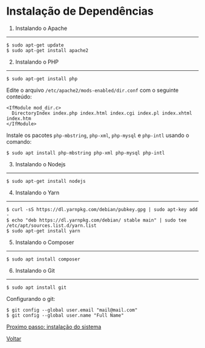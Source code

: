 Instalação de Dependências
==========================

1. Instalando o Apache
----------------------

```
$ sudo apt-get update
$ sudo apt-get install apache2
```


2. Instalando o PHP
----------------------

```
$ sudo apt-get install php
```

Edite o arquivo `/etc/apache2/mods-enabled/dir.conf` com o seguinte conteúdo:
```
<IfModule mod_dir.c>
  DirectoryIndex index.php index.html index.cgi index.pl index.xhtml index.htm
</IfModule>
```

Instale os pacotes `php-mbstring`, `php-xml`, `php-mysql` e `php-intl` usando o comando:
```
$ sudo apt install php-mbstring php-xml php-mysql php-intl
```


3. Instalando o Nodejs
----------------------

```
$ sudo apt-get install nodejs
```


4. Instalando o Yarn
--------------------

```
$ curl -sS https://dl.yarnpkg.com/debian/pubkey.gpg | sudo apt-key add -
$ echo "deb https://dl.yarnpkg.com/debian/ stable main" | sudo tee /etc/apt/sources.list.d/yarn.list
$ sudo apt-get install yarn
```


5. Instalando o Composer
------------------------

```
$ sudo apt install composer
```


6. Instalando o Git
-------------------

```
$ sudo apt install git
```

Configurando o git:
```
$ git config --global user.email "mail@mail.com"
$ git config --global user.name "Full Name"
```


[Proximo passo: instalação do sistema](system.md)

[Voltar](../getting-started.md)
